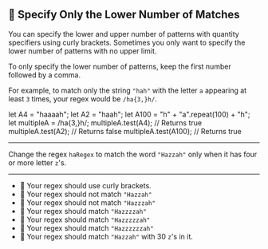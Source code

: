 🚀 Specify Only the Lower Number of Matches
-------------------------------------------

You can specify the lower and upper number of patterns with quantity specifiers using curly brackets. Sometimes you only want to specify the lower number of patterns with no upper limit.

To only specify the lower number of patterns, keep the first number followed by a comma.

For example, to match only the string `"hah"` with the letter `a` appearing at least `3` times, your regex would be `/ha{3,}h/`.

let A4 = "haaaah";
let A2 = "haah";
let A100 = "h" + "a".repeat(100) + "h";
let multipleA = /ha{3,}h/;
multipleA.test(A4); // Returns true
multipleA.test(A2); // Returns false
multipleA.test(A100); // Returns true

* * *

Change the regex `haRegex` to match the word `"Hazzah"` only when it has four or more letter `z`'s.

* * *

*   🧪 Your regex should use curly brackets.
*   🧪 Your regex should not match `"Hazzah"`
*   🧪 Your regex should not match `"Hazzzah"`
*   🧪 Your regex should match `"Hazzzzah"`
*   🧪 Your regex should match `"Hazzzzzah"`
*   🧪 Your regex should match `"Hazzzzzzah"`
*   🧪 Your regex should match `"Hazzah"` with 30 `z`'s in it.